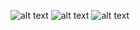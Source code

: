 ![alt text](image-1.png)
![alt text](<../../array-methods outputs/MEDIUM.png>)
![alt text](image-2.png)